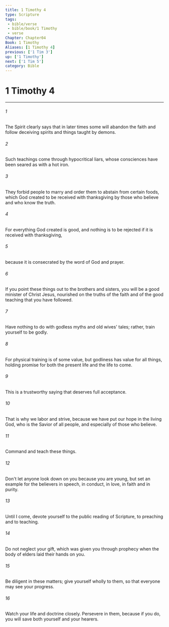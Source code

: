 ```yaml
---
title: 1 Timothy 4
type: Scripture
tags:
 - bible/verse
 - bible/book/1 Timothy
 - verse
Chapter: Chapter04
Book: 1 Timothy
Aliases: [1 Timothy 4]
previous: ['1 Tim 3']
up: ['1 Timothy']
next: ['1 Tim 5']
category: Bible
---
```

# 1 Timothy 4

***


###### 1 
The Spirit clearly says that in later times some will abandon the faith and follow deceiving spirits and things taught by demons. 

###### 2 
Such teachings come through hypocritical liars, whose consciences have been seared as with a hot iron. 

###### 3 
They forbid people to marry and order them to abstain from certain foods, which God created to be received with thanksgiving by those who believe and who know the truth. 

###### 4 
For everything God created is good, and nothing is to be rejected if it is received with thanksgiving, 

###### 5 
because it is consecrated by the word of God and prayer. 

###### 6 
If you point these things out to the brothers and sisters, you will be a good minister of Christ Jesus, nourished on the truths of the faith and of the good teaching that you have followed. 

###### 7 
Have nothing to do with godless myths and old wives' tales; rather, train yourself to be godly. 

###### 8 
For physical training is of some value, but godliness has value for all things, holding promise for both the present life and the life to come. 

###### 9 
This is a trustworthy saying that deserves full acceptance. 

###### 10 
That is why we labor and strive, because we have put our hope in the living God, who is the Savior of all people, and especially of those who believe. 

###### 11 
Command and teach these things. 

###### 12 
Don't let anyone look down on you because you are young, but set an example for the believers in speech, in conduct, in love, in faith and in purity. 

###### 13 
Until I come, devote yourself to the public reading of Scripture, to preaching and to teaching. 

###### 14 
Do not neglect your gift, which was given you through prophecy when the body of elders laid their hands on you. 

###### 15 
Be diligent in these matters; give yourself wholly to them, so that everyone may see your progress. 

###### 16 
Watch your life and doctrine closely. Persevere in them, because if you do, you will save both yourself and your hearers. 
